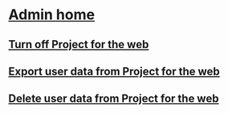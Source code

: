 # [Admin home](project-for-web-admin-home.md)

## [Turn off Project for the web](turn-project-for-the-web-off.md)
## [Export user data from Project for the web](export-user-data-from-project-for-the-web.md)
## [Delete user data from Project for the web](delete-user-data-from-project-for-the-web.md)
